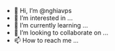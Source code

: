 - 👋 Hi, I’m @nghiavps
- 👀 I’m interested in ...
- 🌱 I’m currently learning ...
- 💞️ I’m looking to collaborate on ...
- 📫 How to reach me ...

<!---
nghiavps/nghiavps is a ✨ special ✨ repository because its `README.md` (this file) appears on your GitHub profile.
You can click the Preview link to take a look at your changes.
--->
